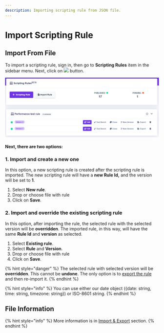 ```yaml
---
description: Importing scripting rule from JSON file.
---
```


# Import Scripting Rule

## Import From File

To import a scripting rule, sign in, then go to **Scripting Rules** item in the sidebar menu. Next, click on ![](<../../.gitbook/assets/screenshoteasy-6- (1).png>) button.

![](<../../.gitbook/assets/image (89).png>)

#### Next, there are two options:

### 1. Import and create a new one

In this option, a new scripting rule is created after the scripting rule is imported. The new scripting rule will have a **new Rule Id,** and the version will be set to **1**.

1. Select **New rule**.
2. Drop or choose file with rule
3. Click on **Save**.

### 2. Import and override the existing scripting rule

In this option, after importing the rule, the selected rule with the selected version will be **overridden**. The imported rule, in this way, will have the same **Rule Id** and **version** as selected.

1. Select **Existing rule**.
2. Select **Rule** and **Version**.
3. Drop or choose file with rule
4. Click on **Save**.

{% hint style="danger" %}
The selected rule with selected version will be **overridden**. This cannot be **undone**. The only option is to [export the rule](../../decision-tables/import-and-export-rule/export-decision-table.md) and then re-import it.
{% endhint %}

{% hint style="info" %}
You can use either our date object ({date: string, time: string, timezone: string}) or ISO-8601 string.
{% endhint %}

## File Information

{% hint style="info" %}
More information is in [Import & Export](../../decision-tables/import-and-export-rule/) section.
{% endhint %}

##

